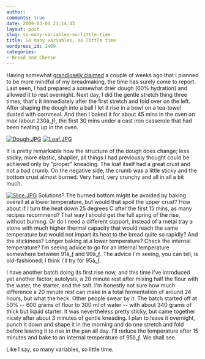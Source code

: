 ```yaml
---
author:
comments: true
date: 2009-03-04 21:14:43
layout: post
slug: so-many-variables-so-little-time
title: So many variables, so little time
wordpress_id: 1409
categories:
- Bread and Cheese
---
```


Having somewhat [grandiosely claimed](http://jeremycherfas.net/2009/02/17/who-needs-a-hobby-like-tennis-or-philately/) a couple of weeks ago that I planned to be more mindful of my breadmaking, the time has surely come to report. Last seen, I had prepared a somewhat drier dough (60% hydration) and allowed it to rest overnight. Next day, I did the gentle stretch thing three times; that's it immediately after the first stretch and fold over on the left. After shaping the dough into a ball I let it rise in a bowl on a tea-towel dusted with cornmeal. And then I baked it for about 45 mins in the oven on max (about 230â„ƒ), the first 30 mins under a cast iron casserole that had been heating up in the oven.

[![Dough.JPG](/uploads/2009/03/dough-tm.jpg)](/uploads/2009/03/dough.jpg) [![Loaf.JPG](/uploads/2009/03/loaf-tm.jpg)](/uploads/2009/03/loaf.jpg)

It is pretty remarkable how the structure of the dough does change; less sticky, more elastic, shaplier, all things I had previously thought could be achieved only by "proper" kneading. The loaf itself had a great crust and not a bad crumb. On the negative side, the crumb was a little sticky and the bottom crust almost burned. Very hard, very crunchy and all in all a bit much.

[![Slice.JPG](/uploads/2009/03/slice-tm.jpg)](/uploads/2009/03/slice.jpg) Solutions? The burned bottom might be avoided by baking overall at a lower temperature, but would that spoil the upper crust? How about if I turn the heat down 25 degrees C after the first 15 mins, as many recipes recommend? That way I should get the full spring of the rise, without burning. Or do I need a different support, instead of a metal tray a stone with much higher thermal capacity that would reach the same temperature but would not impart its heat to the bread quite so rapidly? And the stickiness? Longer baking at a lower temperature? Check the internal temperature? I'm seeing advice to go for an internal temperature somewhere between 91â„ƒ and 99â„ƒ. The advice I'm seeing, you can tell, is old-fashioned; I think I'll try for 95â„ƒ.

I have another batch doing its first rise now, and this time I've introduced yet another factor; autolysis, a 20 minute rest after mixing half the flour with the water, the starter, and the salt. I'm honestly not sure how much difference a 20 minute rest can make in a total fermentation of around 24 hours, but what the heck. Other people swear by it. The batch started off at 50% -- 600 grams of flour to 300 ml of water -- with about 340 grams of thick but liquid starter. It was nevertheless pretty sticky, but came together nicely after about 3 minutes of gentle kneading. I plan to leave it overnight, punch it down and shape it in the morning and do one stretch and fold before leaving it to rise in the pan all day. I'll reduce the temperature after 15 minutes and bake to an internal temperature of 95â„ƒ. We shall see.

Like I say, so many variables, so little time.  

